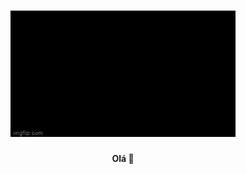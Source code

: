 <h1 align = "center">
  <img src = "https://github.com/GUILEERME/GUILEERME/blob/main/assets/hello-world-seytonic.gif" alt="GIF hello world">
</h1>

<p align = "center">
  <b> Olá 👋 </b>
</p>



